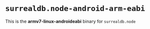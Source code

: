 # `surrealdb.node-android-arm-eabi`

This is the **armv7-linux-androideabi** binary for `surrealdb.node`
